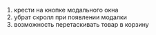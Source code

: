 1. крести на кнопке модального окна
2. убрат скролл при появлении модалки
3. возможность перетаскивать товар в корзину
